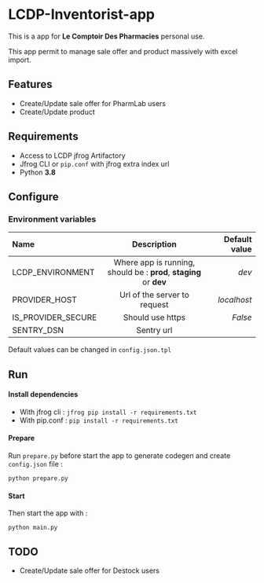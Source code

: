 # LCDP-Inventorist-app

This is a app for **Le Comptoir Des Pharmacies** personal use.

This app permit to manage sale offer and product massively with excel import.

## Features

- Create/Update sale offer for PharmLab users
- Create/Update product


## Requirements

- Access to LCDP jfrog Artifactory
- Jfrog CLI or `pip.conf` with jfrog extra index url
- Python **3.8**

## Configure

### Environment variables

| Name                  | Description | Default value |
| :---                  |    :----:   |          ---: |
| LCDP_ENVIRONMENT      | Where app is running, should be : **prod**, **staging** or **dev**       | _dev_   |
| PROVIDER_HOST         | Url of the server to request        | _localhost_     |
| IS_PROVIDER_SECURE    | Should use https        | _False_      |
| SENTRY_DSN            | Sentry url        |       |

Default values can be changed in `config.json.tpl`

## Run

#### Install dependencies

- With jfrog cli : `jfrog pip install -r requirements.txt`
- With pip.conf : `pip install -r requirements.txt`

#### Prepare
Run `prepare.py` before start the app to generate codegen and 
create `config.json` file :

`python prepare.py`

#### Start

Then start the app with : 

`python main.py`


## TODO

- Create/Update sale offer for Destock users